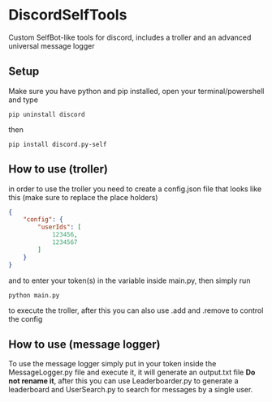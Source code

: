# DiscordSelfTools
Custom SelfBot-like tools for discord, includes a troller and an advanced universal message logger

## Setup
Make sure you have python and pip installed, open your terminal/powershell and type
```
pip uninstall discord
```
then
```
pip install discord.py-self
```
## How to use (troller)
in order to use the troller you need to create a config.json file that looks like this (make sure to replace the place holders)
```json
{
    "config": {
        "userIds": [
            123456,
            1234567
        ]
    }
}
```
and to enter your token(s) in the variable inside main.py, then simply run
```
python main.py
```
to execute the troller, after this you can also use .add <user id> and .remove <user id>
to control the config

## How to use (message logger)
To use the message logger simply put in your token inside the MessageLogger.py file and execute it, it will generate an output.txt file **Do not rename it**, after this you can use Leaderboarder.py to generate a leaderboard and UserSearch.py to search for messages by a single user.
